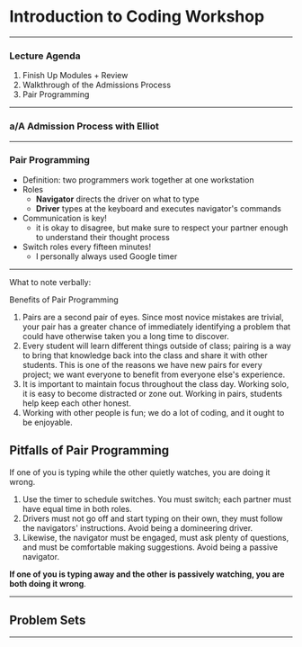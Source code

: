 # Introduction to Coding Workshop

---

### Lecture Agenda

1. Finish Up Modules + Review
2. Walkthrough of the Admissions Process
3. Pair Programming

---

### a/A Admission Process with Elliot

---

### Pair Programming

+ Definition: two programmers work together at one workstation
+ Roles
  * **Navigator** directs the driver on what to type
  * **Driver** types at the keyboard and executes navigator's commands
+ Communication is key!
  * it is okay to disagree, but make sure to respect your partner enough
  to understand their thought process
+ Switch roles every fifteen minutes!
  * I personally always used Google timer

---

What to note verbally:

Benefits of Pair Programming

1. Pairs are a second pair of eyes. Since most novice mistakes are
   trivial, your pair has a greater chance of immediately identifying
   a problem that could have otherwise taken you a long time to
   discover.
2. Every student will learn different things outside of class; pairing
   is a way to bring that knowledge back into the class and share it
   with other students. This is one of the reasons we have new pairs
  for every project; we want everyone to benefit from everyone else's
  experience.
3. It is important to maintain focus throughout the class day. Working
   solo, it is easy to become distracted or zone out. Working in
   pairs, students help keep each other honest.
4. Working with other people is fun; we do a lot of coding, and it
   ought to be enjoyable.

## Pitfalls of Pair Programming

If one of you is typing while the other quietly watches, you are doing
it wrong.

1. Use the timer to schedule switches. You must switch; each partner
   must have equal time in both roles.
2. Drivers must not go off and start typing on their own, they must
   follow the navigators' instructions. Avoid being a domineering
   driver.
3. Likewise, the navigator must be engaged, must ask plenty of
   questions, and must be comfortable making suggestions. Avoid being
   a passive navigator.

**If one of you is typing away and the other is passively watching,
you are both doing it wrong**.

---

## Problem Sets

---
